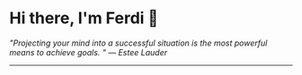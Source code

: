<h1>Hi there, I'm Ferdi 👋</h1>

<p><em>
  "Projecting your mind into a successful situation is the most powerful means to achieve goals.  " — Estee Lauder
</em></p>

---
